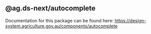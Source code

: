 ## @ag.ds-next/autocomplete

Documentation for this package can be found here: https://design-system.agriculture.gov.au/components/autocomplete
